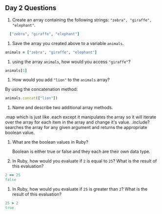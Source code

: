 ## Day 2 Questions

1. Create an array containing the following strings: `"zebra", "giraffe", "elephant"`.

```ruby
  ["zebra", "giraffe", "elephant"]
```

1. Save the array you created above to a variable `animals`.

```ruby
animals = ["zebra", "giraffe", "elephant"]
```

1. using the array `animals`, how would you access `"giraffe"`?

```ruby
animals[1]
```

1. How would you add `"lion"` to the `animals` array?

  By using the concatenation method:

```ruby
animals.concat(["lion"])
```

1. Name and describe two additional array methods.

  .map which is just like .each except it manipulates the array so it will iterate over the array for each item in the array and change it's value. .include? searches the array for any given argument and returns the appropriate boolean value.  

1. What are the boolean values in Ruby?

    Boolean is either true or false and they each are their own data type.

1. In Ruby, how would you evaluate if `2` is equal to `25`? What is the result of this evaluation?

```ruby
2 == 25
false
```

1. In Ruby, how would you evaluate if `25` is greater than `2`? What is the result of this evaluation?

```ruby
25 > 2
true
```

